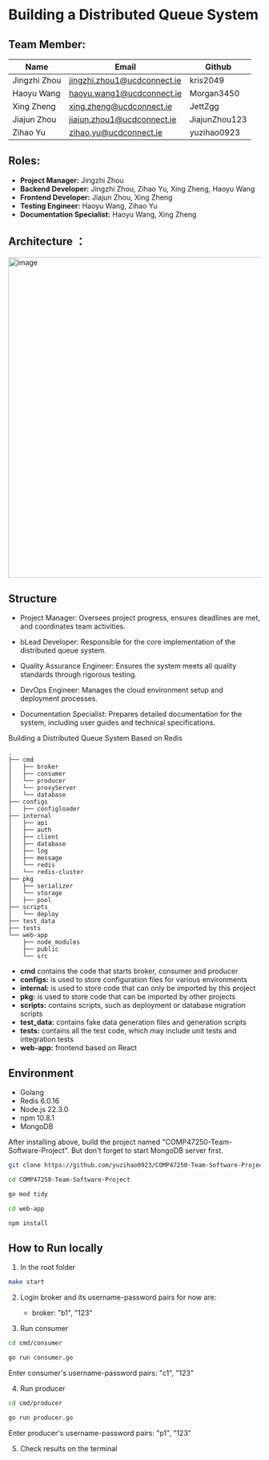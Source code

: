 # Building a Distributed Queue System

## Team Member:

| Name         | Email                          |Github       |
|--------------|--------------------------------|-------------|
| Jingzhi Zhou | jingzhi.zhou1@ucdconnect.ie    |kris2049     |
| Haoyu Wang   | haoyu.wang1@ucdconnect.ie      |Morgan3450   |
| Xing Zheng   | xing.zheng@ucdconnect.ie       |JettZgg      |
| Jiajun Zhou  | jiajun.zhou1@ucdconnect.ie     |JiajunZhou123|
| Zihao Yu     | zihao.yu@ucdconnect.ie         |yuzihao0923  |

## Roles:
- **Project Manager:** Jingzhi Zhou
- **Backend Developer:** Jingzhi Zhou, Zihao Yu, Xing Zheng, Haoyu Wang
- **Frontend Developer:** Jiajun Zhou, Xing Zheng
- **Testing Engineer:** Haoyu Wang, Zihao Yu
- **Documentation Specialist:** Haoyu Wang, Xing Zheng

## Architecture ：

<img width="640" alt="image" src="https://github.com/yuzihao0923/COMP47250-Team-Software-Project/assets/141666207/72510f33-cae5-4c24-a43d-105975da4988">

## Structure


  - Project Manager: Oversees project progress, ensures deadlines are met, and coordinates team activities.
  
  - bLead Developer: Responsible for the core implementation of the distributed queue system.
  
  - Quality Assurance Engineer: Ensures the system meets all quality standards through rigorous testing.
  
  - DevOps Engineer: Manages the cloud environment setup and deployment processes.
  
  - Documentation Specialist: Prepares detailed documentation for the system, including user guides and technical specifications.


Building a Distributed Queue System Based on Redis

```
.
├── cmd
│   ├── broker
│   ├── consumer
│   └── producer
│   └── proxyServer
│   └── database
├── configs
│   ├── configloader
├── internal
│   ├── api
│   ├── auth
│   ├── client
│   ├── database
│   ├── log
│   ├── message
│   └── redis
│   └── redis-cluster
├── pkg
│   ├── serializer
│   └── storage
│   ├── pool
├── scripts
│   └── deploy
├── test_data
├── tests
└── web-app
    ├── node_modules
    ├── public
    └── src
```

- **cmd** contains the code that starts broker, consumer and producer
- **configs:** is used to store configuration files for various environments
- **internal:** is used to store code that can only be imported by this project
- **pkg:** is used to store code that can be imported by other projects
- **scripts:** contains scripts, such as deployment or database migration scripts
- **test_data:** contains fake data generation files and generation scripts
- **tests:** contains all the test code, which may include unit tests and integration tests
- **web-app:** frontend based on React

## Environment

- Golang
- Redis 6.0.16
- Node.js 22.3.0
- npm 10.8.1
- MongoDB

After installing above, build the project named "COMP47250-Team-Software-Project".
But don't forget to start MongoDB server first.

```bash
git clone https://github.com/yuzihao0923/COMP47250-Team-Software-Project.git
```

```bash
cd COMP47250-Team-Software-Project
```

```bash
go mod tidy
```

```bash
cd web-app
```

```bash
npm install
```

## How to Run locally
1. In the root folder
```bash
make start
```

2. Login broker and its username-password pairs for now are:
    - broker: "b1", "123"

3. Run consumer
```bash
cd cmd/consumer
```

```bash
go run consumer.go
```

Enter consumer's username-password pairs: "c1", "123"

4. Run producer
```bash
cd cmd/producer
```

```bash
go run producer.go
```
Enter producer's username-password pairs: "p1", "123"

5. Check results on the terminal

